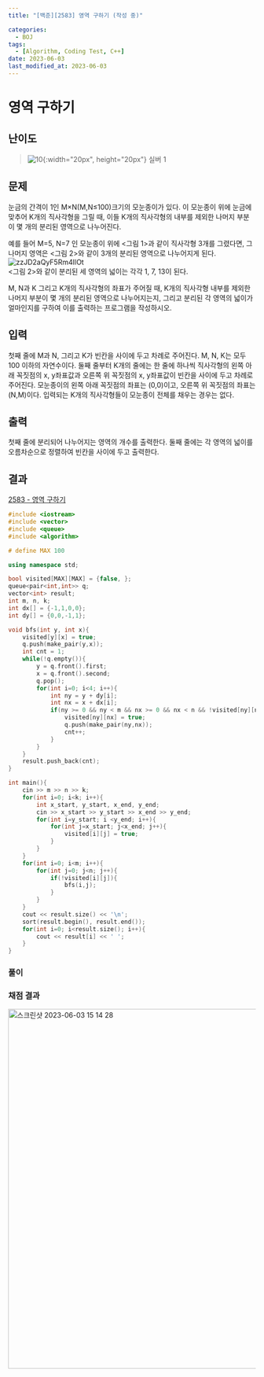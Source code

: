 ```yaml
---
title: "[백준][2583] 영역 구하기 (작성 중)"

categories:
  - BOJ
tags:
  - [Algorithm, Coding Test, C++]
date: 2023-06-03
last_modified_at: 2023-06-03
---
```

# 영역 구하기

## 난이도
> ![10](https://github.com/ihmmaru99/ihmmaru99.github.io/assets/109266664/1725e8ac-be34-44d1-a4db-174d0a2cd0dd){:width="20px", height="20px"} <span style="color:#585858"> 실버 1</span>

## 문제
눈금의 간격이 1인 M×N(M,N≤100)크기의 모눈종이가 있다. 이 모눈종이 위에 눈금에 맞추어 K개의 직사각형을 그릴 때, 이들 K개의 직사각형의 내부를 제외한 나머지 부분이 몇 개의 분리된 영역으로 나누어진다.

예를 들어 M=5, N=7 인 모눈종이 위에 <그림 1>과 같이 직사각형 3개를 그렸다면, 그 나머지 영역은 <그림 2>와 같이 3개의 분리된 영역으로 나누어지게 된다.<br>
![zzJD2aQyF5Rm4IlOt](https://github.com/ihmmaru99/BOJ/assets/109266664/6e62a52b-9353-4c40-8c3a-3ba389e8f458)<br>
<그림 2>와 같이 분리된 세 영역의 넓이는 각각 1, 7, 13이 된다.

M, N과 K 그리고 K개의 직사각형의 좌표가 주어질 때, K개의 직사각형 내부를 제외한 나머지 부분이 몇 개의 분리된 영역으로 나누어지는지, 그리고 분리된 각 영역의 넓이가 얼마인지를 구하여 이를 출력하는 프로그램을 작성하시오.
## 입력
첫째 줄에 M과 N, 그리고 K가 빈칸을 사이에 두고 차례로 주어진다. M, N, K는 모두 100 이하의 자연수이다. 둘째 줄부터 K개의 줄에는 한 줄에 하나씩 직사각형의 왼쪽 아래 꼭짓점의 x, y좌표값과 오른쪽 위 꼭짓점의 x, y좌표값이 빈칸을 사이에 두고 차례로 주어진다. 모눈종이의 왼쪽 아래 꼭짓점의 좌표는 (0,0)이고, 오른쪽 위 꼭짓점의 좌표는(N,M)이다. 입력되는 K개의 직사각형들이 모눈종이 전체를 채우는 경우는 없다.
## 출력
첫째 줄에 분리되어 나누어지는 영역의 개수를 출력한다. 둘째 줄에는 각 영역의 넓이를 오름차순으로 정렬하여 빈칸을 사이에 두고 출력한다.

## 결과
[2583 - 영역 구하기](https://github.com/ihmmaru99/BOJ/blob/main/2583/2583.cpp)
```c++
#include <iostream>
#include <vector>
#include <queue>
#include <algorithm>

# define MAX 100

using namespace std;

bool visited[MAX][MAX] = {false, };
queue<pair<int,int>> q;
vector<int> result;
int m, n, k;
int dx[] = {-1,1,0,0};
int dy[] = {0,0,-1,1};

void bfs(int y, int x){
    visited[y][x] = true;
    q.push(make_pair(y,x));
    int cnt = 1;
    while(!q.empty()){
        y = q.front().first;
        x = q.front().second;
        q.pop();
        for(int i=0; i<4; i++){
            int ny = y + dy[i];
            int nx = x + dx[i];
            if(ny >= 0 && ny < m && nx >= 0 && nx < n && !visited[ny][nx]){
                visited[ny][nx] = true;
                q.push(make_pair(ny,nx));
                cnt++;
            }
        }
    }
    result.push_back(cnt);
}

int main(){
    cin >> m >> n >> k;
    for(int i=0; i<k; i++){
        int x_start, y_start, x_end, y_end;
        cin >> x_start >> y_start >> x_end >> y_end;
        for(int i=y_start; i <y_end; i++){
            for(int j=x_start; j<x_end; j++){
                visited[i][j] = true;
            }
        }
    }
    for(int i=0; i<m; i++){
        for(int j=0; j<n; j++){
            if(!visited[i][j]){
                bfs(i,j);
            }
        }
    }
    cout << result.size() << '\n';
    sort(result.begin(), result.end());
    for(int i=0; i<result.size(); i++){
        cout << result[i] << ' ';
    }
}
```

### 풀이

### 채점 결과
<img width="732" alt="스크린샷 2023-06-03 15 14 28" src="https://github.com/ihmmaru99/BOJ/assets/109266664/db0694bc-b909-42a2-87b2-960bccf5817f">

